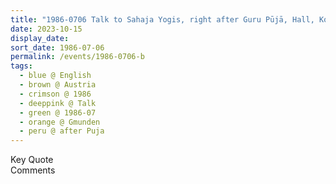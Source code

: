 ```yaml
---
title: "1986-0706 Talk to Sahaja Yogis, right after Guru Pūjā, Hall, Kongresshaus Toscana, Toscanapark und Ruhe, Johann Orth-Allee 23, Gmunden (75 kms E of Salzburg), Austria"
date: 2023-10-15
display_date: 
sort_date: 1986-07-06
permalink: /events/1986-0706-b
tags:
  - blue @ English
  - brown @ Austria
  - crimson @ 1986
  - deeppink @ Talk
  - green @ 1986-07
  - orange @ Gmunden
  - peru @ after Puja
---
```


<wave-list>
  <list-title color="green" width="75">Key Quote</list-title>
  <list-item color="BlanchedAlmond"  width="200"></list-item>
  <list-item color="Lavender"></list-item>
  <list-item color="BlanchedAlmond"></list-item>
</wave-list>

<br>

<wave-list>
  <list-title color="green" width="75">Comments</list-title>
  <list-item color="BlanchedAlmond"  width="200"></list-item>
  <list-item color="Lavender"></list-item>
  <list-item color="BlanchedAlmond"></list-item>
</wave-list>